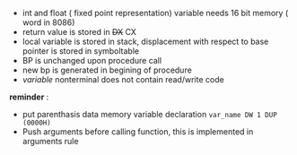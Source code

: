 - int and float ( fixed point representation) variable needs 16 bit memory ( word in 8086)
- return value is stored in <del>DX</del> CX
- local variable is stored in stack, displacement with respect to base pointer is stored in symboltable
- BP is unchanged upon procedure call
- new bp is generated in begining of procedure
- *variable* nonterminal does not contain read/write code

**reminder** :
- put parenthasis data memory variable declaration `var_name DW 1 DUP (0000H)`
- Push arguments before calling function, this is implemented in arguments rule